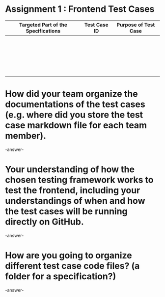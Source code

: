 # Assignment 1 : Frontend Test Cases

| Targeted Part of the Specifications | Test Case ID | Purpose of Test Case |
|-------------------------------------|--------------|----------------------|
|                                     |              |                      |
|                                     |              |                      |
|                                     |              |                      |
|                                     |              |                      |
|                                     |              |                      |
|                                     |              |                      |
|                                     |              |                      |
|                                     |              |                      |
|                                     |              |                      |
|                                     |              |                      |
|                                     |              |                      |
|                                     |              |                      |
|                                     |              |                      |
|                                     |              |                      |
|                                     |              |                      |
|                                     |              |                      |
|                                     |              |                      |
|                                     |              |                      |
|                                     |              |                      |
|                                     |              |                      |
|                                     |              |                      |
|                                     |              |                      |

# How did your team organize the documentations of the test cases (e.g. where did you store the test case markdown file for each team member).

-answer-

# Your understanding of how the chosen testing framework works to test the frontend, including your understandings of when and how the test cases will be running directly on GitHub.

-answer-

# How are you going to organize different test case code files? (a folder for a specification?)

-answer-